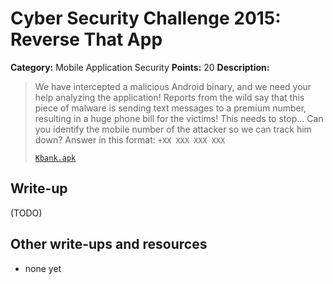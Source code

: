 # Cyber Security Challenge 2015: Reverse That App

**Category:** Mobile Application Security
**Points:** 20
**Description:**

> We have intercepted a malicious Android binary, and we need your help analyzing the application! Reports from the wild say that this piece of malware is sending text messages to a premium number, resulting in a huge phone bill for the victims! This needs to stop… Can you identify the mobile number of the attacker so we can track him down? Answer in this format: `+XX XXX XXX XXX`
>
> [`Kbank.apk`](Kbank.apk)

## Write-up

(TODO)

## Other write-ups and resources

* none yet
